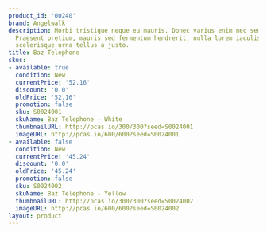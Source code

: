 ```yaml
---
product_id: '00240'
brand: Angelwalk
description: Morbi tristique neque eu mauris. Donec varius enim nec sem. Nam erat.
  Praesent pretium, mauris sed fermentum hendrerit, nulla lorem iaculis magna, pulvinar
  scelerisque urna tellus a justo.
title: Baz Telephone
skus:
- available: true
  condition: New
  currentPrice: '52.16'
  discount: '0.0'
  oldPrice: '52.16'
  promotion: false
  sku: S0024001
  skuName: Baz Telephone - White
  thumbnailURL: http://pcas.io/300/300?seed=S0024001
  imageURL: http://pcas.io/600/600?seed=S0024001
- available: false
  condition: New
  currentPrice: '45.24'
  discount: '0.0'
  oldPrice: '45.24'
  promotion: false
  sku: S0024002
  skuName: Baz Telephone - Yellow
  thumbnailURL: http://pcas.io/300/300?seed=S0024002
  imageURL: http://pcas.io/600/600?seed=S0024002
layout: product
---
```


